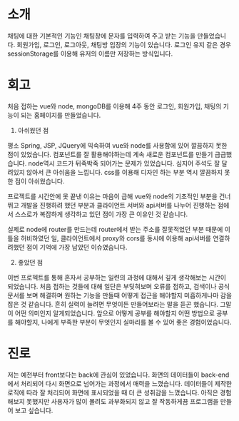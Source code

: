 # 소개

채팅에 대한 기본적인 기능인 채팅창에 문자를 입력하여 주고 받는 기능을 만들었습니다.
회원가입, 로그인, 로그아웃, 채팅방 입장의 기능이 있습니다.
로그인 유지 같은 경우 sessionStorage를 이용해 유저의 이름만 저장하는 방식입니다.

# 회고

처음 접하는 vue와 node, mongoDB를 이용해 4주 동안 로그인, 회원가입, 채팅의 기능이 되는 홈페이지를 만들었습니다.

1. 아쉬웠던 점

평소 Spring, JSP, JQuery에 익숙하여 vue와 node를 사용함에 있어 깔끔하지 못한 점이 있었습니다.
컴포넌트를 잘 활용해야하는데 계속 새로운 컴포넌트를 만들기 급급했습니다.
node역시 코드가 뒤죽박죽 되어가는 문제가 있었습니다.
심지어 주석도 잘 달려있지 않아서 큰 아쉬움을 느낍니다.
css를 이용해 디자인 하는 부분 역시 깔끔하지 못한 점이 아쉬웠습니다.

프로젝트를 시간안에 못 끝낸 이유는 마음이 급해 vue와 node의 기초적인 부분을 건너뛰고 개발을 진행하려 했던 부분과
클라이언트 서버와 api서버를 나누어 진행하는 점에서 스스로가 복잡하게 생각하고 있던 점이 가장 큰 이유인 것 같습니다.

실제로 node에 router를 만드는데 router에서 받는 주소를 잘못적었던 부분 때문에 이틀을 허비하였던 일,
클라이언트에서 proxy와 cors를 동시에 이용해 api서버를 연결하려했던 점이 기억에 가장 남았던 이슈였습니다.

2. 좋았던 점

이번 프로젝트를 통해 혼자서 공부하는 일련의 과정에 대해서 깊게 생각해보는 시간이 되었습니다.
처음 접하는 것들에 대해 일단은 부딪혀보며 오류를 접하고, 검색이나 공식문서를 보며 해결하며 원하는 기능을 만들때 어떻게
접근을 해야할지 미흡하게나마 감을 잡은 것 같습니다.
흔히 실력이 늘려면 무엇이든 만들어보라는 말을 듣곤 했습니다. 그말이 어떤 의미인지 알게되었습니다.
앞으로 어떻게 공부를 해야할지 어떤 방법으로 공부를 해야할지, 나에게 부족한 부분이 무엇인지 실마리를 볼 수 있어 좋은 경험이었습니다.

# 진로

저는 예전부터 front보다는 back에 관심이 있었습니다.
화면의 데이터들이 back-end에서 처리되어 다시 화면으로 넘어가는 과정에서 매력을 느꼈습니다.
데이터들이 제작한 로직에 따라 잘 처리되어 화면에 표시되었을 때 더 큰 성취감을 느꼈습니다.
아직은 경험해보지 못했지만 사용자가 많이 몰려도 과부화되지 않고 잘 작동하게끔 프로그램을 만들어 보고 싶습니다.
